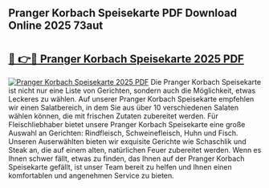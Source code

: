 ## Pranger Korbach Speisekarte PDF Download Online 2025 73aut

# <h2><a href="http://gcdtckg.nevu.top/?p=Pranger+Korbach+Speisekarte">🔗 👉🔴 Pranger Korbach Speisekarte 2025 PDF</a></h2>

[![Pranger Korbach Speisekarte 2025 PDF](https://i.imgur.com/dBaPXMq.png)](http://gcdtckg.nevu.top/?p=Pranger+Korbach+Speisekarte)
Die Pranger Korbach Speisekarte ist nicht nur eine Liste von Gerichten, sondern auch die Möglichkeit, etwas Leckeres zu wählen. Auf unserer Pranger Korbach Speisekarte empfehlen wir einen Salatbereich, in dem Sie aus über 10 verschiedenen Salaten wählen können, die mit frischen Zutaten zubereitet werden. Für Fleischliebhaber bietet unsere Pranger Korbach Speisekarte eine große Auswahl an Gerichten: Rindfleisch, Schweinefleisch, Huhn und Fisch. Unseren Auserwählten bieten wir exquisite Gerichte wie Schaschlik und Steak an, die auf einem alten, natürlichen Feuer zubereitet werden. Wenn es Ihnen schwer fällt, etwas zu finden, das Ihnen auf der Pranger Korbach Speisekarte gefällt, ist unser Team bereit zu helfen und Ihnen einen komfortablen und angenehmen Service zu bieten.
